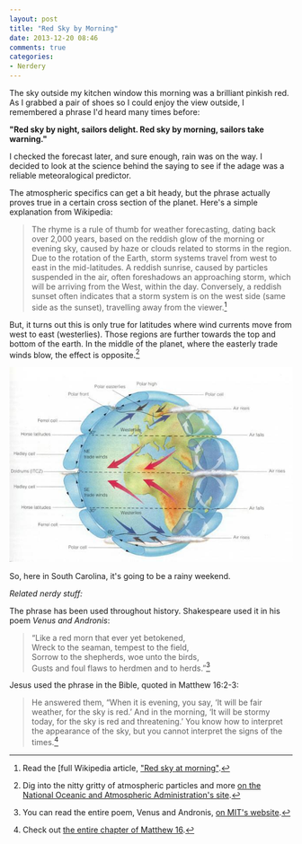 ```yaml
---
layout: post
title: "Red Sky by Morning"
date: 2013-12-20 08:46
comments: true
categories: 
- Nerdery
---
```


The sky outside my kitchen window this morning was a brilliant pinkish red. As I grabbed a pair of shoes so I could enjoy the view outside, I remembered a phrase I'd heard many times before: 

**"Red sky by night, sailors delight. Red sky by morning, sailors take warning."**

I checked the forecast later, and sure enough, rain was on the way. I decided to look at the science behind the saying to see if the adage was a reliable meteoralogical predictor. 

The atmospheric specifics can get a bit heady, but the phrase actually proves true in a certain cross section of the planet. Here's a simple explanation from Wikipedia: 

> The rhyme is a rule of thumb for weather forecasting, dating back over 2,000 years, based on the reddish glow of the morning or evening sky, caused by haze or clouds related to storms in the region. Due to the rotation of the Earth, storm systems travel from west to east in the mid-latitudes. A reddish sunrise, caused by particles suspended in the air, often foreshadows an approaching storm, which will be arriving from the West, within the day. Conversely, a reddish sunset often indicates that a storm system is on the west side (same side as the sunset), travelling away from the viewer.[^1]

But, it turns out this is only true for latitudes where wind currents move from west to east (westerlies). Those regions are further towards the top and bottom of the earth. In the middle of the planet, where the easterly trade winds blow, the effect is opposite.[^2] 

<img src="/images/blog/2013/12/global-winds.jpg">

So, here in South Carolina, it's going to be a rainy weekend. 

*Related nerdy stuff:*

The phrase has been used throughout history. Shakespeare used it in his poem *Venus and Andronis*: 

> “Like a red morn that ever yet betokened,<br>
Wreck to the seaman, tempest to the field,<br>
Sorrow to the shepherds, woe unto the birds,<br>
Gusts and foul flaws to herdmen and to herds.”[^3]

Jesus used the phrase in the Bible, quoted in Matthew 16:2-3: 

> He answered them, “When it is evening, you say, ‘It will be fair weather, for the sky is red.’ And in the morning, ‘It will be stormy today, for the sky is red and threatening.’ You know how to interpret the appearance of the sky, but you cannot interpret the signs of the times.[^4]

[^1]: Read the [full Wikipedia article, ["Red sky at morning"](http://en.wikipedia.org/wiki/Red_sky_at_morning). 
[^2]: Dig into the nitty gritty of atmospheric particles and more [on the National Oceanic and Atmospheric Administration's site](http://www.esrl.noaa.gov/gmd/grad/about/redsky/).   
[^3]: You can read the entire poem, Venus and Andronis, [on MIT's website](http://shakespeare.mit.edu/Poetry/VenusAndAdonis.html). 
[^4]: Check out [the entire chapter of Matthew 16](http://www.esvbible.org/Matthew+16/). 